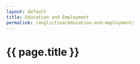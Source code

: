 ```yaml
---
layout: default
title: Education and Employment
permalink: /anglictina/education-and-employment/
---
```


{{ page.title }}
================
